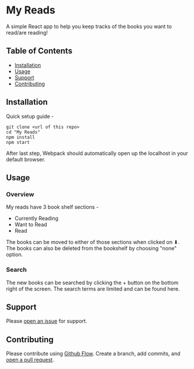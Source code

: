 # My Reads

A simple React app to help you keep tracks of the books you want to read/are reading!

## Table of Contents

- [Installation](#installation)
- [Usage](#usage)
- [Support](#support)
- [Contributing](#contributing)

## Installation

Quick setup guide -

```
git clone <url of this repo>
cd "My Reads"
npm install
npm start
```

After last step, Webpack should automatically open up the localhost in your default browser.

## Usage

### Overview

My reads have 3 book shelf sections -

* Currently Reading
* Want to Read
* Read

The books can be moved to either of those sections when clicked on ⬇.
The books can also be deleted from the bookshelf by choosing "none" option.

### Search 

The new books can be searched by clicking the + button on the bottom right of the screen.
The search terms are limited and can be found here.

## Support

Please [open an issue](https://github.com/fraction/readme-boilerplate/issues/new) for support.

## Contributing

Please contribute using [Github Flow](https://guides.github.com/introduction/flow/). Create a branch, add commits, and [open a pull request](https://github.com/fraction/readme-boilerplate/compare/).